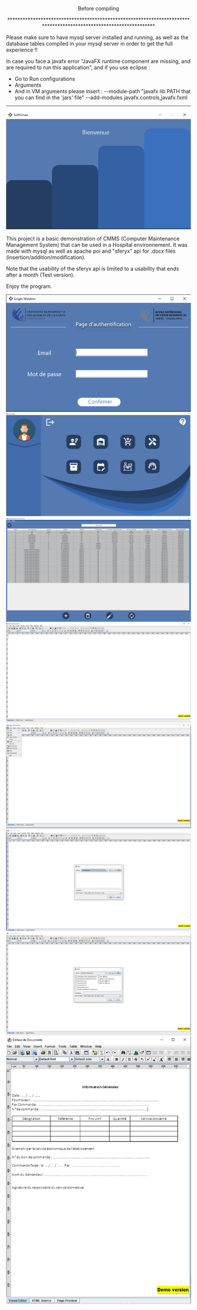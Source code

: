 <p align="center"> Before compiling </p>
<p align="center">
 *******************************************************************************************************************
</p>

Please make sure to have mysql server installed and running, as well as the database tables compiled in your mysql server in order to get 
the full experience !!

In case you face a javafx error "JavaFX runtime component are missing, and are required to run this application", and if you use eclipse : 
 -  Go to Run configurations
 -  Arguments
 -  And in VM arguments please insert : --module-path "javafx lib PATH that you can find in the 'jars' file" --add-modules javafx.controls,javafx.fxml
<p align="center">
 
********************************************************************************************************************
</p>

<p align="center">
  <img src="./readme_Img/welcome_page.PNG"/>
</p>

This project is a basic demonstration of CMMS (Computer Maintenance Management System) that can be used 
in a Hospital environnement.
It was made with mysql as well as apache poi and "sferyx" api for .docx files (insertion/addition/modification).

Note that the usability of the sferyx api is limited to a usability that ends after a month (Test version).

Enjoy the program.

<p align="center">
  
  <img src="./readme_Img/Login.PNG"/>
  <br>
  <img src="./readme_Img/MainMenu.PNG"/>
  <br>
  <img src="./readme_Img/Img_1.PNG"/>
  <br>
  <img src="./readme_Img/Word.PNG"/>
  <br>
  <img src="./readme_Img/2.PNG"/>
  <br>
  <img src="./readme_Img/3.PNG"/>
  <br>
  <img src="./readme_Img/4.PNG"/>
  <br>
  <img src="./readme_Img/5.PNG"/>
  
</p>
